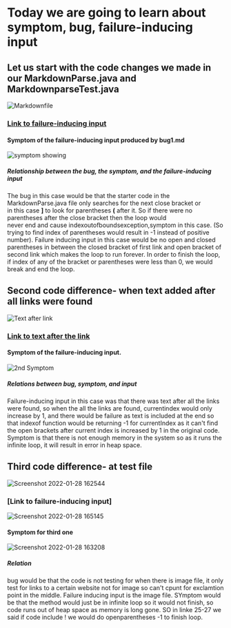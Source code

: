 # Today we are going to learn about symptom, bug, failure-inducing input

## Let us start with the code changes we made in our MarkdownParse.java and MarkdownparseTest.java

![Markdownfile](https://user-images.githubusercontent.com/61016872/151638675-f8f357d8-f09f-4c77-b96b-9bfa109127ae.png)


### [Link to failure-inducing input](https://github.com/stopdatkimmy/markdown-parse/commit/efa8270d244e37c25acb8fbc0ea3e31fe47e7c90)


#### Symptom of the failure-inducing input produced by bug1.md
![symptom showing](https://user-images.githubusercontent.com/61016872/151636595-26893e6e-97fb-4aa3-89f2-ac4f26220017.png)

##### Relationship between the bug, the symptom, and the failure-inducing input

The bug in this case would be that the starter code in the MarkdownParse.java file only searches for the next close bracket or</br>
in this case **]** to look for parentheses **(** after it. So if there were no parentheses after the close bracket then the loop would</br>
never end and cause indexoutofboundsexception,symptom in this case. (So trying to find index of parentheses would result in -1 instead of positive number).
Failure inducing input in this case would be no open and closed parentheses in between the closed bracket of first link and open bracket of
second link which makes the loop to run forever. In order to finish the loop, if index of any of the bracket or parentheses were less than 0, 
we would break and end the loop.


## Second code difference- when text added after all links were found


![Text after link](https://user-images.githubusercontent.com/61016872/151638815-602b9df7-085f-4b72-9f24-3086df9bda9e.png)

### [Link to text after the link](https://github.com/bcli12/markdown-parse/commit/faf0daab51287393f18c2e72fc501216edbf9e3c#diff-c703a0ec03474d601c6bf846740b293e0538bccf38d5f677a302457479e9c652)

#### Symptom of the failure-inducing input. 


![2nd Symptom](https://user-images.githubusercontent.com/61016872/151639150-6ae62b88-97fa-4c72-af90-4815a06d458f.png)

##### Relations between bug, symptom, and input

Failure-inducing input in this case was that there was text after all the links were found, so when the all the links are found, 
currentindex would only increase by 1, and there would be failure as text is included at the end so that indexof function would 
be returning -1 for currentIndex as it can't find the open brackets after current index is increased by 1 in the original code.
Symptom is that there is not enough memory in the system so as it runs the infinite loop, it will result in error in heap space.


## Third code difference- at test file

![Screenshot 2022-01-28 162544](https://user-images.githubusercontent.com/61016872/151640312-d5d03f38-9e2a-45a9-81ec-f50202a7d78d.png)


### [Link to failure-inducing input]


![Screenshot 2022-01-28 165145](https://user-images.githubusercontent.com/61016872/151640106-0c88fb33-af5d-4b66-856f-3df433d960e1.png)

#### Symptom for third one
![Screenshot 2022-01-28 163208](https://user-images.githubusercontent.com/61016872/151640192-206c7419-958b-48ae-ac7a-99b2f1a8a830.png)

##### Relation
bug would be that the code is not testing for when there is image file, it only test for links to a certain website not for 
image so can't cpunt for exclamtion point in the middle. Failure inducing input is the image file. SYmptom would be
that the method would just be in infinite loop so it would not finish, so code runs out of heap space as memory is long gone.
SO in linke 25-27 we said if code include ! we would do openparentheses -1 to finish loop.

























